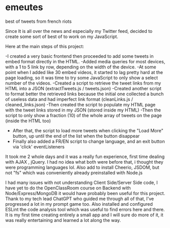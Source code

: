 # emeutes
best of tweets from french riots

Since It is all over the news and especially my Twitter feed, decided to create some sort of best of to work on my JavaScript.

Here at the main steps of this project:

-I created a very basic frontend then proceeded to add some tweets in embed format directly in the HTML. 
-Added media queries for most devices, with a 1 to 5 link by row, depending on the width of the device.
-At some point when I added like 30 embed videos, it started to lag pretty hard at the page loading, so it was time to try some JavaScript to only show a select number of the videos.
-Created a script to retrieve the tweet links from my HTML into a JSON (extractTweets.js / tweets.json)
-Created another script to format better the retrieved links because the initial one collected a bunch of useless data and had imperfect link format (cleanLinks.js / cleaned_links.json)
-Then created the script to populate my HTML page with the tweet links stored in my JSON (stored inside my HTML)
-Then the script to only show a fraction (10) of the whole array of tweets on the page (inside the HTML too)
- After that, the script to load more tweets when clicking the "Load More" button, up until the end of the list when the button disappear
- Finally also added a FR/EN script to change language, and an exit button via 'click' eventListeners

It took me 2 whole days and it was a really fun experience, first time dealing with AJAX , jQuery. I had no idea what both were before that, i thought they were programming languages lol. Also add to install Cheerio, JSDOM, but not "fs" which was conveniently already preinstalled with Node.js 

I had many issues with not understanding Client Side/Server Side code, I have yet to do the OpenClassRoom course on Backend with Node/Express/MongoDB it would have probably been useful for this project. 
Thank to my tech lead ChatGPT who guided me through all of that, I've progressed a lot in my prompt game too. Also installed and configured ESLint the code analysis tool which was useful to find errors here and there.
It is my first time creating entirely a small app and I will sure do more of it, it was really entertaining and learned a lot along the way. 

